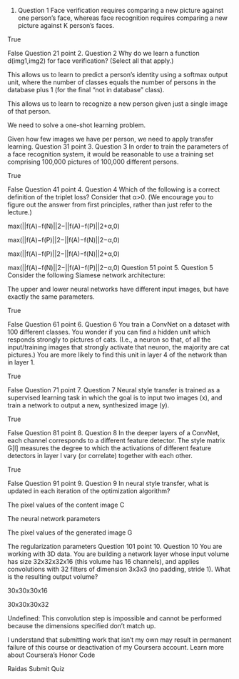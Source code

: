 1. Question 1
Face verification requires comparing a new picture against one person’s face, whereas face recognition requires comparing a new picture against K person’s faces.

True

False
Question 21
point
2. Question 2
Why do we learn a function d(img1,img2) for face verification? (Select all that apply.)

This allows us to learn to predict a person’s identity using a softmax output unit, where the number of classes equals the number of persons in the database plus 1 (for the final “not in database” class).

This allows us to learn to recognize a new person given just a single image of that person.

We need to solve a one-shot learning problem.

Given how few images we have per person, we need to apply transfer learning.
Question 31
point
3. Question 3
In order to train the parameters of a face recognition system, it would be reasonable to use a training set comprising 100,000 pictures of 100,000 different persons.

True

False
Question 41
point
4. Question 4
Which of the following is a correct definition of the triplet loss? Consider that α>0. (We encourage you to figure out the answer from first principles, rather than just refer to the lecture.)

max(||f(A)−f(N)||2−||f(A)−f(P)||2+α,0)

max(||f(A)−f(P)||2−||f(A)−f(N)||2−α,0)

max(||f(A)−f(P)||2−||f(A)−f(N)||2+α,0)

max(||f(A)−f(N)||2−||f(A)−f(P)||2−α,0)
Question 51
point
5. Question 5
Consider the following Siamese network architecture:


The upper and lower neural networks have different input images, but have exactly the same parameters.

True

False
Question 61
point
6. Question 6
You train a ConvNet on a dataset with 100 different classes. You wonder if you can find a hidden unit which responds strongly to pictures of cats. (I.e., a neuron so that, of all the input/training images that strongly activate that neuron, the majority are cat pictures.) You are more likely to find this unit in layer 4 of the network than in layer 1.

True

False
Question 71
point
7. Question 7
Neural style transfer is trained as a supervised learning task in which the goal is to input two images (x), and train a network to output a new, synthesized image (y).

True

False
Question 81
point
8. Question 8
In the deeper layers of a ConvNet, each channel corresponds to a different feature detector. The style matrix G[l] measures the degree to which the activations of different feature detectors in layer l vary (or correlate) together with each other.

True

False
Question 91
point
9. Question 9
In neural style transfer, what is updated in each iteration of the optimization algorithm?

The pixel values of the content image C

The neural network parameters

The pixel values of the generated image G

The regularization parameters
Question 101
point
10. Question 10
You are working with 3D data. You are building a network layer whose input volume has size 32x32x32x16 (this volume has 16 channels), and applies convolutions with 32 filters of dimension 3x3x3 (no padding, stride 1). What is the resulting output volume?

30x30x30x16

30x30x30x32

Undefined: This convolution step is impossible and cannot be performed because the dimensions specified don’t match up.

I understand that submitting work that isn’t my own may result in permanent failure of this course or deactivation of my Coursera account. Learn more about Coursera’s Honor Code

Raidas
Submit Quiz


